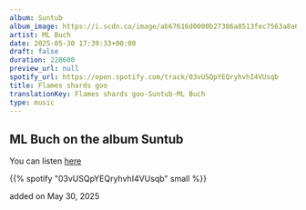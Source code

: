 ```yaml
---
album: Suntub
album_image: https://i.scdn.co/image/ab67616d0000b27386a8513fec7563a8a6584c84
artist: ML Buch
date: 2025-05-30 17:39:33+00:00
draft: false
duration: 228600
preview_url: null
spotify_url: https://open.spotify.com/track/03vUSQpYEQryhvhI4VUsqb
title: Flames shards goo
translationKey: Flames shards goo-Suntub-ML Buch
type: music
---
```



## ML Buch on the album Suntub

You can listen [here](https://open.spotify.com/track/03vUSQpYEQryhvhI4VUsqb)

{{% spotify "03vUSQpYEQryhvhI4VUsqb" small %}}

added on May 30, 2025